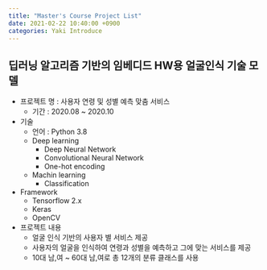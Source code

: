 ```yaml
---
title: "Master's Course Project List"
date: 2021-02-22 10:40:00 +0900
categories: Yaki Introduce
---
```


## 딥러닝 알고리즘 기반의 임베디드 HW용 얼굴인식 기술 모델

- 프로젝트 명 : 사용자 연령 및 성별 예측 맞춤 서비스
    - 기간 : 2020.08 ~ 2020.10
- 기술
    - 언어 : Python 3.8
    - Deep learning
        - Deep Neural Network
        - Convolutional Neural Network
        - One-hot encoding
    - Machin learning
        - Classification
- Framework
    - Tensorflow 2.x
    - Keras
    - OpenCV
- 프로젝트 내용
    - 얼굴 인식 기반의 사용자 별 서비스 제공
    - 사용자의 얼굴을 인식하여 연령과 성별을 예측하고 그에 맞는 서비스를 제공
    - 10대 남,여 ~ 60대 남,여로 총 12개의 분류 클래스를 사용
